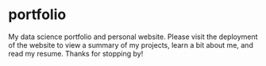 # portfolio
My data science portfolio and personal website.
Please visit the deployment of the website to view a summary of my projects, learn a bit about me, and read my resume. Thanks for stopping by!

